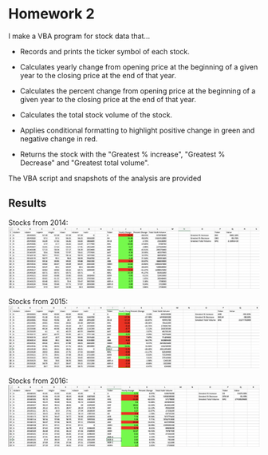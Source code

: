 # Homework 2
I make a VBA program for stock data that...

* Records and prints the ticker symbol of each stock.

* Calculates yearly change from opening price at the beginning of a given year to the closing price at the end of that year.

* Calculates the percent change from opening price at the beginning of a given year to the closing price at the end of that year.

* Calculates the total stock volume of the stock.

* Applies conditional formatting to highlight positive change in green and negative change in red.

*  Returns the stock with the "Greatest % increase", "Greatest % Decrease" and "Greatest total volume".

The VBA script and snapshots of the analysis are provided 

## Results
Stocks from 2014:
![Stocks from 2014](Stocks_2014.png)

Stocks from 2015:
![Stocks from 2015](Stocks_2015.png)

Stocks from 2016:
![Stocks from 2016](Stocks_2016.png)
